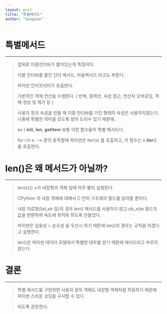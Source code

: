 ```yaml
---
layout: post
title: "특별메서드"
author: "Sungsoo"
---
```


# 특별메서드
<hr>

> 앞뒤로 이중언더바가 붙어있는게 특징이다.
>
> 더블 언더바를 줄인 던더 메서드, 마술메서드 라고도 부른다.
>
> 파이썬 인터프리터가 호출한다.
>
> 기본적인 객체 연산을 수행한다. ( 반복, 컬렉션, 속성 접근, 연산자 오버로딩, 객체 생성 및 제거 등 )
>
> 사용자 정의 속성을 만들 때 이중 언더바를 가진 형태의 속성은 사용하지않는다. 나중에 특별한 의미를 갖도록 정의 도리수 있기 때문에.
>
> ex ) __init__, __len__, __getitem__ 보통 이런 함수들이 특별 메서드다. 
>
> for i in x: —> 문이 동작할때 파이썬은 iter(x) 를 호출하고, 이 함수는  x.__iter__() 를 호출한다. 


# len()은 왜 메서드가 아닐까?
<hr>


> len(x)는 x가 내장형의 객체 일때 아주 빨리 실행된다.
>
> CPython 의 내장 객체에 대해서 C 언어 구조체의 필드를 읽어올 뿐이다.
> 
> 내장 자료형(list,str 등)의 경우  len() 메서드를 사용하지 않고 ob_size 필드의 값을 반환하여 속도에 최적화 하도록 만들었다.
> 
> 파이썬은 실용성 > 순수성 을 우선시 하기 때문에 len()의 경우는 규칙을 어겼다고 설명한다.
> 
> len()은 파이썬 데이터 모델에서 특별한 대우를 받기 때문에 메서드라고 부르지 않는다. 




# 결론
<hr>

> 특별 메서드를 구현하면 사용자 정의 객체도 내장형 객체처럼 작동하기 때문에 파이썬 스러운 코딩을 구사할 수 있다.

> 되도록 권장한다.

